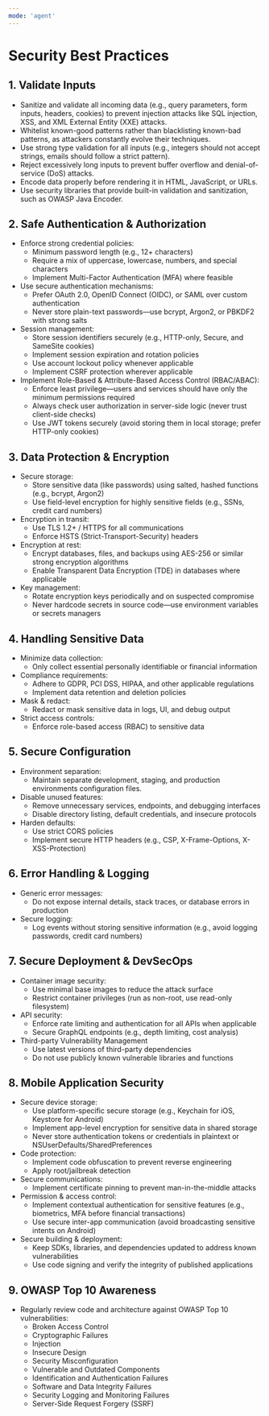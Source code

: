```yaml
---
mode: 'agent'
---
```


# Security Best Practices

## 1. Validate Inputs
- Sanitize and validate all incoming data (e.g., query parameters, form inputs, headers, cookies) to prevent injection attacks like SQL injection, XSS, and XML External Entity (XXE) attacks.  
- Whitelist known-good patterns rather than blacklisting known-bad patterns, as attackers constantly evolve their techniques.  
- Use strong type validation for all inputs (e.g., integers should not accept strings, emails should follow a strict pattern).  
- Reject excessively long inputs to prevent buffer overflow and denial-of-service (DoS) attacks.  
- Encode data properly before rendering it in HTML, JavaScript, or URLs.  
- Use security libraries that provide built-in validation and sanitization, such as OWASP Java Encoder.

## 2. Safe Authentication & Authorization
- Enforce strong credential policies:
  - Minimum password length (e.g., 12+ characters)
  - Require a mix of uppercase, lowercase, numbers, and special characters
  - Implement Multi-Factor Authentication (MFA) where feasible
- Use secure authentication mechanisms:
  - Prefer OAuth 2.0, OpenID Connect (OIDC), or SAML over custom authentication
  - Never store plain-text passwords—use bcrypt, Argon2, or PBKDF2 with strong salts
- Session management:
  - Store session identifiers securely (e.g., HTTP-only, Secure, and SameSite cookies)
  - Implement session expiration and rotation policies
  - Use account lockout policy whenever applicable
  - Implement CSRF protection wherever applicable
- Implement Role-Based & Attribute-Based Access Control (RBAC/ABAC):
  - Enforce least privilege—users and services should have only the minimum permissions required
  - Always check user authorization in server-side logic (never trust client-side checks)
  - Use JWT tokens securely (avoid storing them in local storage; prefer HTTP-only cookies)

## 3. Data Protection & Encryption
- Secure storage:
  - Store sensitive data (like passwords) using salted, hashed functions (e.g., bcrypt, Argon2)
  - Use field-level encryption for highly sensitive fields (e.g., SSNs, credit card numbers)
- Encryption in transit:
  - Use TLS 1.2+ / HTTPS for all communications
  - Enforce HSTS (Strict-Transport-Security) headers
- Encryption at rest:
  - Encrypt databases, files, and backups using AES-256 or similar strong encryption algorithms
  - Enable Transparent Data Encryption (TDE) in databases where applicable
- Key management:
  - Rotate encryption keys periodically and on suspected compromise
  - Never hardcode secrets in source code—use environment variables or secrets managers

## 4. Handling Sensitive Data
- Minimize data collection:
  - Only collect essential personally identifiable or financial information
- Compliance requirements:
  - Adhere to GDPR, PCI DSS, HIPAA, and other applicable regulations
  - Implement data retention and deletion policies
- Mask & redact:
  - Redact or mask sensitive data in logs, UI, and debug output
- Strict access controls:
  - Enforce role-based access (RBAC) to sensitive data

## 5. Secure Configuration
- Environment separation:
  - Maintain separate development, staging, and production environments configuration files.
- Disable unused features:
  - Remove unnecessary services, endpoints, and debugging interfaces
  - Disable directory listing, default credentials, and insecure protocols
- Harden defaults:
  - Use strict CORS policies
  - Implement secure HTTP headers (e.g., CSP, X-Frame-Options, X-XSS-Protection)

## 6. Error Handling & Logging
- Generic error messages:
  - Do not expose internal details, stack traces, or database errors in production
- Secure logging:
  - Log events without storing sensitive information (e.g., avoid logging passwords, credit card numbers)

## 7. Secure Deployment & DevSecOps
- Container image security:
  - Use minimal base images to reduce the attack surface
  - Restrict container privileges (run as non-root, use read-only filesystem)
- API security:
  - Enforce rate limiting and authentication for all APIs when applicable
  - Secure GraphQL endpoints (e.g., depth limiting, cost analysis)
- Third-party Vulnerability Management
  - Use latest versions of third-party dependencies
  - Do not use publicly known vulnerable libraries and functions

## 8. Mobile Application Security
- Secure device storage:
  - Use platform-specific secure storage (e.g., Keychain for iOS, Keystore for Android)
  - Implement app-level encryption for sensitive data in shared storage
  - Never store authentication tokens or credentials in plaintext or NSUserDefaults/SharedPreferences
- Code protection:
  - Implement code obfuscation to prevent reverse engineering
  - Apply root/jailbreak detection
- Secure communications:
  - Implement certificate pinning to prevent man-in-the-middle attacks
- Permission & access control:
  - Implement contextual authentication for sensitive features (e.g., biometrics, MFA before financial transactions)
  - Use secure inter-app communication (avoid broadcasting sensitive intents on Android)
- Secure building & deployment:
  - Keep SDKs, libraries, and dependencies updated to address known vulnerabilities
  - Use code signing and verify the integrity of published applications

## 9. OWASP Top 10 Awareness
- Regularly review code and architecture against OWASP Top 10 vulnerabilities:
  - Broken Access Control
  - Cryptographic Failures
  - Injection 
  - Insecure Design
  - Security Misconfiguration
  - Vulnerable and Outdated Components
  - Identification and Authentication Failures
  - Software and Data Integrity Failures
  - Security Logging and Monitoring Failures
  - Server-Side Request Forgery (SSRF)